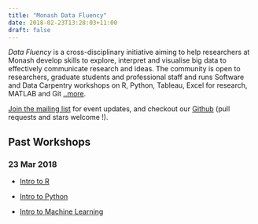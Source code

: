 ```yaml
---
title: "Monash Data Fluency"
date: 2018-02-23T13:28:03+11:00
draft: false
---
```

_Data Fluency_ is a cross-disciplinary initiative aiming to help researchers 
at Monash develop skills to explore, interpret and visualise big data to 
effectively communicate research and ideas. The community is open to 
researchers, graduate students and professional staff and runs 
Software and Data Carpentry workshops on R, Python, Tableau, Excel for 
research, MATLAB and Git [..more](/about/).

[Join the mailing list](http://eepurl.com/dmzhGH) for event updates,
and checkout our [Github](https://github.com/MonashDataFluency) (pull requests and stars welcome !). 

## Past Workshops

### 23 Mar 2018

* [Intro to R](/workshops/intro_to_r/)

* [Intro to Python](/workshops/intro_to_python/)

* [Intro to Machine Learning](/workshops/intro_to_machine_learning/)

